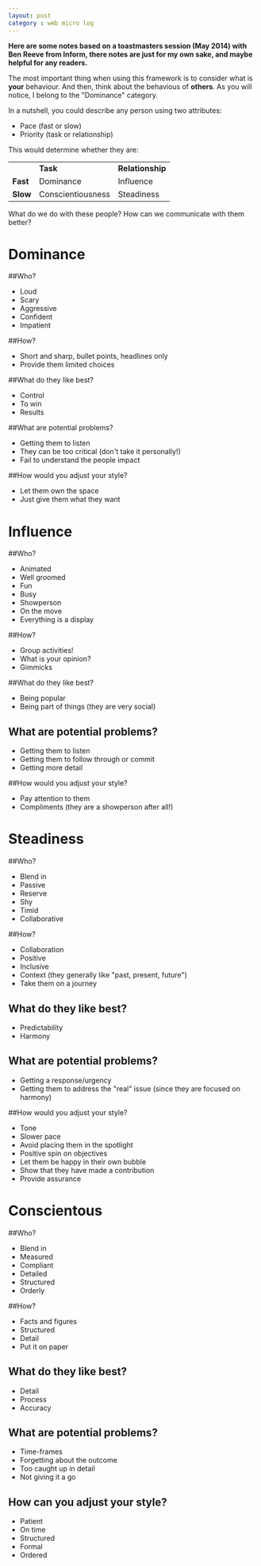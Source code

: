 ```yaml
---
layout: post
category : web micro log
---
```


**Here are some notes based on a toastmasters session (May 2014) with Ben Reeve from Inform,
there notes are just for my own sake, and maybe helpful for any readers.**

The most important thing when using this framework is to consider what is **your** behaviour. And then,
think about the behavious of **others**. As you will notice, I belong to the "Dominance" category.

In a nutshell, you could describe any person using two attributes:  

*  Pace (fast or slow)    
*  Priority (task or relationship)  

This would determine whether they are:

<table>
<tr><td></td><td><b>Task</b></td><td><b>Relationship</b></td></tr>
<tr><td><b>Fast</b></td><td> Dominance</td><td> Influence</td></tr>
<tr><td><b>Slow</b></td><td> Conscientiousness</td><td> Steadiness</td></tr>
</table>

What do we do with these people? How can we communicate with them better?

# Dominance

##Who?

* Loud  
* Scary  
* Aggressive  
* Confident  
* Impatient  

##How?

* Short and sharp, bullet points, headlines only  
* Provide them limited choices  

##What do they like best?

* Control  
* To win
* Results  

##What are potential problems?

* Getting them to listen
* They can be too critical (don't take it personally!)  
* Fail to understand the people impact  

##How would you adjust your style?

*  Let them own the space  
*  Just give them what they want  

# Influence

##Who?

*  Animated
*  Well groomed  
*  Fun   
*  Busy  
*  Showperson  
*  On the move  
*  Everything is a display  

##How?

* Group activities!  
* What is your opinion?  
* Gimmicks

##What do they like best?

*  Being popular  
*  Being part of things (they are very social)  

## What are potential problems?

*  Getting them to listen  
*  Getting them to follow through or commit  
*  Getting more detail  

##How would you adjust your style?

*  Pay attention to them  
*  Compliments (they are a showperson after all!)  

# Steadiness

##Who?

*  Blend in  
*  Passive  
*  Reserve  
*  Shy  
*  Timid  
*  Collaborative  

##How?

*  Collaboration  
*  Positive  
*  Inclusive
*  Context (they generally like "past, present, future")  
*  Take them on a journey  

## What do they like best?

*  Predictability
*  Harmony

## What are potential problems?

*  Getting a response/urgency  
*  Getting them to address the "real" issue (since they are focused on harmony)

##How would you adjust your style?

*  Tone    
*  Slower pace  
*  Avoid placing them in the spotlight  
*  Positive spin on objectives  
*  Let them be happy in their own bubble  
*  Show that they have made a contribution
*  Provide assurance  

# Conscientous

##Who?

*  Blend in
*  Measured  
*  Compliant  
*  Detailed  
*  Structured  
*  Orderly  

##How?

*  Facts and figures  
*  Structured  
*  Detail  
*  Put it on paper

## What do they like best?

*  Detail  
*  Process  
*  Accuracy

## What are potential problems?

*  Time-frames  
*  Forgetting about the outcome  
*  Too caught up in detail  
*  Not giving it a go  

## How can you adjust your style?

*  Patient  
*  On time  
*  Structured  
*  Formal  
*  Ordered  




